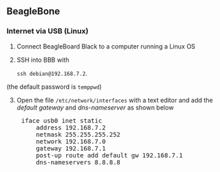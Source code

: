 ## BeagleBone


### Internet via USB (Linux)

1) Connect BeagleBoard Black to a computer running a Linux OS

2) SSH into BBB with  
  
	`ssh debian@192.168.7.2`.
  
(the default password is `temppwd`) 
  
3) Open the file `/etc/network/interfaces` with a text editor and add the *default gateway* and *dns-nameserver* as shown below  
<pre>
    iface usb0 inet static  
        address 192.168.7.2  
        netmask 255.255.255.252  
        network 192.168.7.0  
        gateway 192.168.7.1  
        post-up route add default gw 192.168.7.1  
        dns-nameservers 8.8.8.8
</pre>
